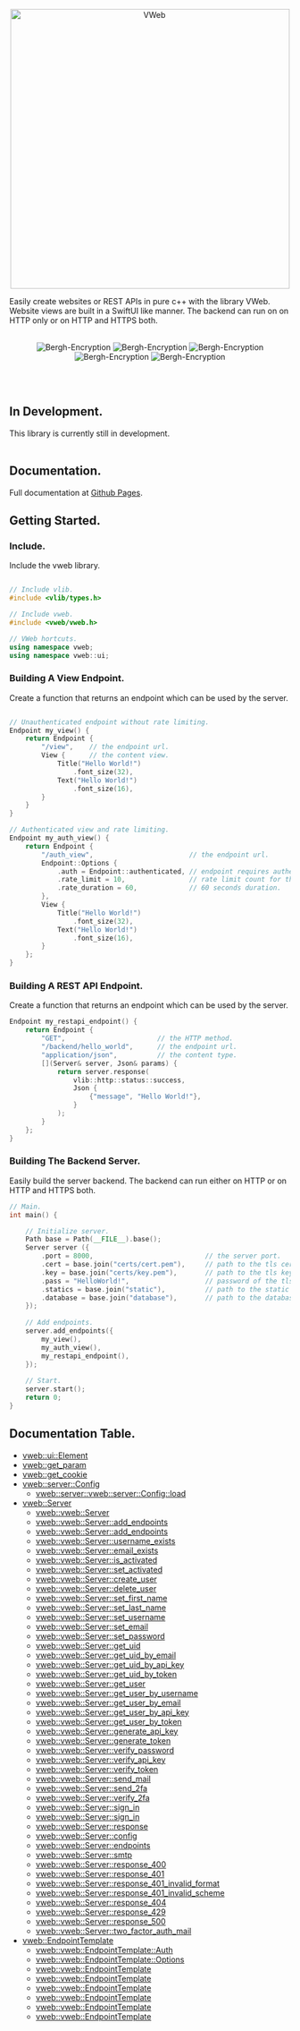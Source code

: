 <p align="center">
<img src="https://github.com/vandenberghinc/vweb/blob/main/dev/media/icon/stroke.png?raw=true" alt="VWeb" width="500">
</p>  
Easily create websites or REST APIs in pure c++ with the library VWeb. Website views are built in a SwiftUI like manner. The backend can run on on HTTP only or on HTTP and HTTPS both.
<br><br>
<p align="center">
    <img src="https://img.shields.io/badge/version-1.1.2-orange" alt="Bergh-Encryption">
    <img src="https://img.shields.io/badge/std-c++20-orange" alt="Bergh-Encryption">
    <img src="https://img.shields.io/badge/status-maintained-forestgreen" alt="Bergh-Encryption">
    <img src="https://img.shields.io/badge/dependencies-vlib-yellow" alt="Bergh-Encryption">
    <img src="https://img.shields.io/badge/OS-MacOS & Linux-blue" alt="Bergh-Encryption">
</p> 
<br><br>

## In Development.
This library is currently still in development.
<br><br>

## Documentation.
Full documentation at [Github Pages](https://vandenberghinc.github.io/vweb).

## Getting Started.

### Include.
Include the vweb library.
```cpp

// Include vlib.
#include <vlib/types.h>

// Include vweb.
#include <vweb/vweb.h>

// VWeb hortcuts.
using namespace vweb;
using namespace vweb::ui;

```

### Building A View Endpoint.
Create a function that returns an endpoint which can be used by the server.
```cpp

// Unauthenticated endpoint without rate limiting.
Endpoint my_view() {
    return Endpoint {
        "/view",    // the endpoint url.
        View {      // the content view.
            Title("Hello World!")
                .font_size(32),
            Text("Hello World!")
                .font_size(16),
        }
    }
}

// Authenticated view and rate limiting.
Endpoint my_auth_view() {
    return Endpoint {
        "/auth_view",                        // the endpoint url.
        Endpoint::Options {
            .auth = Endpoint::authenticated, // endpoint requires authentication.
            .rate_limit = 10,                // rate limit count for the duration.
            .rate_duration = 60,             // 60 seconds duration.
        },
        View {
            Title("Hello World!")
                .font_size(32),
            Text("Hello World!")
                .font_size(16),
        }
    };
}
```

### Building A REST API Endpoint.
Create a function that returns an endpoint which can be used by the server.
```cpp
Endpoint my_restapi_endpoint() {
    return Endpoint {
        "GET",                       // the HTTP method.
        "/backend/hello_world",      // the endpoint url.
        "application/json",          // the content type.
        [](Server& server, Json& params) {
            return server.response(
                vlib::http::status::success,
                Json {
                    {"message", "Hello World!"},
                }
            );
        }
    };
}
```

### Building The Backend Server.
Easily build the server backend. The backend can run either on HTTP or on HTTP and HTTPS both.
```cpp
// Main.
int main() {

    // Initialize server.
    Path base = Path(__FILE__).base();
    Server server ({
        .port = 8000,                            // the server port.
        .cert = base.join("certs/cert.pem"),     // path to the tls certificate.
        .key = base.join("certs/key.pem"),       // path to the tls key.
        .pass = "HelloWorld!",                   // password of the tls key.
        .statics = base.join("static"),          // path to the static directory.
        .database = base.join("database"),       // path to the database directory.
    });
    
    // Add endpoints.
    server.add_endpoints({
        my_view(),
        my_auth_view(),
        my_restapi_endpoint(),
    });
    
    // Start.
    server.start();
    return 0;
}

```

## Documentation Table.
 - [vweb::ui::Element](https://vandenberghinc.github.io/vweb#vweb::ui::Element)
 - [vweb::get_param](https://vandenberghinc.github.io/vweb#vweb::get_param)
 - [vweb::get_cookie](https://vandenberghinc.github.io/vweb#vweb::get_cookie)
 - [vweb::server::Config](https://vandenberghinc.github.io/vweb#vweb::server::Config)
     - [vweb::server::vweb::server::Config::load](https://vandenberghinc.github.io/vweb#vweb::server::Config::load)
 - [vweb::Server](https://vandenberghinc.github.io/vweb#vweb::Server)
     - [vweb::vweb::Server](https://vandenberghinc.github.io/vweb#vweb::Server::Server)
     - [vweb::vweb::Server::add_endpoints](https://vandenberghinc.github.io/vweb#vweb::Server::add_endpoints)
     - [vweb::vweb::Server::add_endpoints](https://vandenberghinc.github.io/vweb#vweb::Server::add_endpoints-0)
     - [vweb::vweb::Server::username_exists](https://vandenberghinc.github.io/vweb#vweb::Server::username_exists)
     - [vweb::vweb::Server::email_exists](https://vandenberghinc.github.io/vweb#vweb::Server::email_exists)
     - [vweb::vweb::Server::is_activated](https://vandenberghinc.github.io/vweb#vweb::Server::is_activated)
     - [vweb::vweb::Server::set_activated](https://vandenberghinc.github.io/vweb#vweb::Server::set_activated)
     - [vweb::vweb::Server::create_user](https://vandenberghinc.github.io/vweb#vweb::Server::create_user)
     - [vweb::vweb::Server::delete_user](https://vandenberghinc.github.io/vweb#vweb::Server::delete_user)
     - [vweb::vweb::Server::set_first_name](https://vandenberghinc.github.io/vweb#vweb::Server::set_first_name)
     - [vweb::vweb::Server::set_last_name](https://vandenberghinc.github.io/vweb#vweb::Server::set_last_name)
     - [vweb::vweb::Server::set_username](https://vandenberghinc.github.io/vweb#vweb::Server::set_username)
     - [vweb::vweb::Server::set_email](https://vandenberghinc.github.io/vweb#vweb::Server::set_email)
     - [vweb::vweb::Server::set_password](https://vandenberghinc.github.io/vweb#vweb::Server::set_password)
     - [vweb::vweb::Server::get_uid](https://vandenberghinc.github.io/vweb#vweb::Server::get_uid)
     - [vweb::vweb::Server::get_uid_by_email](https://vandenberghinc.github.io/vweb#vweb::Server::get_uid_by_email)
     - [vweb::vweb::Server::get_uid_by_api_key](https://vandenberghinc.github.io/vweb#vweb::Server::get_uid_by_api_key)
     - [vweb::vweb::Server::get_uid_by_token](https://vandenberghinc.github.io/vweb#vweb::Server::get_uid_by_token)
     - [vweb::vweb::Server::get_user](https://vandenberghinc.github.io/vweb#vweb::Server::get_user)
     - [vweb::vweb::Server::get_user_by_username](https://vandenberghinc.github.io/vweb#vweb::Server::get_user_by_username)
     - [vweb::vweb::Server::get_user_by_email](https://vandenberghinc.github.io/vweb#vweb::Server::get_user_by_email)
     - [vweb::vweb::Server::get_user_by_api_key](https://vandenberghinc.github.io/vweb#vweb::Server::get_user_by_api_key)
     - [vweb::vweb::Server::get_user_by_token](https://vandenberghinc.github.io/vweb#vweb::Server::get_user_by_token)
     - [vweb::vweb::Server::generate_api_key](https://vandenberghinc.github.io/vweb#vweb::Server::generate_api_key)
     - [vweb::vweb::Server::generate_token](https://vandenberghinc.github.io/vweb#vweb::Server::generate_token)
     - [vweb::vweb::Server::verify_password](https://vandenberghinc.github.io/vweb#vweb::Server::verify_password)
     - [vweb::vweb::Server::verify_api_key](https://vandenberghinc.github.io/vweb#vweb::Server::verify_api_key)
     - [vweb::vweb::Server::verify_token](https://vandenberghinc.github.io/vweb#vweb::Server::verify_token)
     - [vweb::vweb::Server::send_mail](https://vandenberghinc.github.io/vweb#vweb::Server::send_mail)
     - [vweb::vweb::Server::send_2fa](https://vandenberghinc.github.io/vweb#vweb::Server::send_2fa)
     - [vweb::vweb::Server::verify_2fa](https://vandenberghinc.github.io/vweb#vweb::Server::verify_2fa)
     - [vweb::vweb::Server::sign_in](https://vandenberghinc.github.io/vweb#vweb::Server::sign_in)
     - [vweb::vweb::Server::sign_in](https://vandenberghinc.github.io/vweb#vweb::Server::sign_in-0)
     - [vweb::vweb::Server::response](https://vandenberghinc.github.io/vweb#vweb::Server::response)
     - [vweb::vweb::Server::config](https://vandenberghinc.github.io/vweb#vweb::Server::config)
     - [vweb::vweb::Server::endpoints](https://vandenberghinc.github.io/vweb#vweb::Server::endpoints)
     - [vweb::vweb::Server::smtp](https://vandenberghinc.github.io/vweb#vweb::Server::smtp)
     - [vweb::vweb::Server::response_400](https://vandenberghinc.github.io/vweb#vweb::Server::response_400)
     - [vweb::vweb::Server::response_401](https://vandenberghinc.github.io/vweb#vweb::Server::response_401)
     - [vweb::vweb::Server::response_401_invalid_format](https://vandenberghinc.github.io/vweb#vweb::Server::response_401_invalid_format)
     - [vweb::vweb::Server::response_401_invalid_scheme](https://vandenberghinc.github.io/vweb#vweb::Server::response_401_invalid_scheme)
     - [vweb::vweb::Server::response_404](https://vandenberghinc.github.io/vweb#vweb::Server::response_404)
     - [vweb::vweb::Server::response_429](https://vandenberghinc.github.io/vweb#vweb::Server::response_429)
     - [vweb::vweb::Server::response_500](https://vandenberghinc.github.io/vweb#vweb::Server::response_500)
     - [vweb::vweb::Server::two_factor_auth_mail](https://vandenberghinc.github.io/vweb#vweb::Server::two_factor_auth_mail)
 - [vweb::EndpointTemplate](https://vandenberghinc.github.io/vweb#vweb::EndpointTemplate)
     - [vweb::vweb::EndpointTemplate::Auth](https://vandenberghinc.github.io/vweb#vweb::EndpointTemplate::Auth)
     - [vweb::vweb::EndpointTemplate::Options](https://vandenberghinc.github.io/vweb#vweb::EndpointTemplate::Options)
     - [vweb::vweb::EndpointTemplate](https://vandenberghinc.github.io/vweb#vweb::EndpointTemplate::EndpointTemplate)
     - [vweb::vweb::EndpointTemplate](https://vandenberghinc.github.io/vweb#vweb::EndpointTemplate::EndpointTemplate-0)
     - [vweb::vweb::EndpointTemplate](https://vandenberghinc.github.io/vweb#vweb::EndpointTemplate::EndpointTemplate-1)
     - [vweb::vweb::EndpointTemplate](https://vandenberghinc.github.io/vweb#vweb::EndpointTemplate::EndpointTemplate-2)
     - [vweb::vweb::EndpointTemplate](https://vandenberghinc.github.io/vweb#vweb::EndpointTemplate::EndpointTemplate-3)
     - [vweb::vweb::EndpointTemplate](https://vandenberghinc.github.io/vweb#vweb::EndpointTemplate::EndpointTemplate-4)
